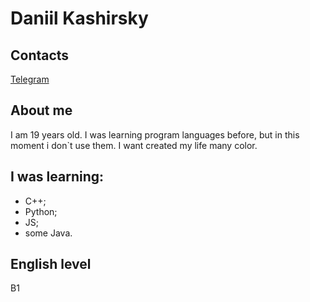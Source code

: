 # Daniil Kashirsky

## Contacts

[Telegram](https://t.me/daniil_kashirsky)

## About me

I am 19 years old. I was learning program languages before, but in this moment i don`t use them. I want created my life many color.

## I was learning:

* C++;
* Python;
* JS;
* some Java.

## English level

B1
